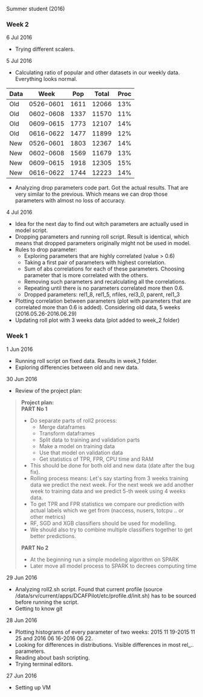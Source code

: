 Summer student (2016)

### Week 2

6 Jul 2016

- Trying different scalers. 

5 Jul 2016

- Calculating ratio of popular and other datasets in our weekly data. Everything looks normal. 

| Data | Week      | Pop  | Total | Proc |
|------|-----------|------|-------|------|
| Old  | 0526-0601 | 1611 | 12066 | 13%  |
| Old  | 0602-0608 | 1337 | 11570 | 11%  |
| Old  | 0609-0615 | 1773 | 12107 | 14%  |
| Old  | 0616-0622 | 1477 | 11899 | 12%  |
| New  | 0526-0601 | 1803 | 12367 | 14%  |
| New  | 0602-0608 | 1569 | 11679 | 13%  |
| New  | 0609-0615 | 1918 | 12305 | 15%  |
| New  | 0616-0622 | 1744 | 12223 | 14%  |

- Analyzing drop parameters code part. Got the actual results. That are very similar to the previous. Which means we can drop those parameters with almost no loss of accuracy.

4 Jul 2016

- Idea for the next day to find out witch parameters are actually used in model script.
- Dropping parameters and running roll script. Result is identical, which means that dropped parameters originally might not be used in model.
- Rules to drop parameter:
  - Exploring parameters that are highly correlated (value > 0.6)
  - Taking a first pair of parameters with highest correlation. 
  - Sum of abs correlations for each of these parameters. Choosing parameter that is more correlated with the others.
  - Removing such parameters and recalculating all the correlations.
  - Repeating until there is no parameters correlated more then 0.6.
  - Dropped parameters: rel1_8, rel1_5, nfiles, rel3_0, parent, rel1_3
- Plotting correlation between parameters (plot with parameters that are correlated more than 0.6 is added). 
Considering old data, 5 weeks (2016.05.26-2016.06.29)
- Updating roll plot with 3 weeks data (plot added to week_2 folder)

### Week 1

1 Jun 2016

- Running roll script on fixed data. Results in week_1 folder. 
- Exploring differencies between old and new data.

30 Jun 2016

- Review of the project plan:

> **Project plan:**  
> **PART No 1**
> - Do separate parts of roll2 process:
>   - Merge dataframes
>   - Transform dataframes 
>   - Split data to training and validation parts
>   - Make a model on training data
>   - Use that model on validation data
>   - Get statistics of TPR, FPR, CPU time and RAM  
> - This should be done for both old and new data (date after the bug fix).
> - Rolling process means: Let's say starting from 3 weeks training data we predict the next week. For the next week we add another week to training data and we predict 5-th week using 4 weeks data.
> -  To get TPR and FPR statistics we compare our prediction with actual labels which we get from (naccess, nusers, totcpu .. or other metrics)
> - RF, SGD and XGB classifiers should be used for modelling. 
> - We should also try to combine multiple classifiers together to get better predictions.
> 
> **PART No 2**  
> - At the beginning  run a simple modeling algorithm on SPARK
> - Later move all model process to SPARK to decrees computing time

29 Jun 2016

- Analyzing roll2.sh script. Found that current profile (source /data/srv/current/apps/DCAFPilot/etc/profile.d/init.sh) has to be sourced before running the script.
- Getting to know git


28 Jun 2016

- Plotting histograms of every parameter of two weeks: 2015 11 19-2015 11 25 and 2016 06 16-2016 06 22.
- Looking for differences in distributions. Visible differences in most rel_.. parameters.
- Reading about bash scripting. 
- Trying terminal editors.

27 Jun 2016  

- Setting up VM

